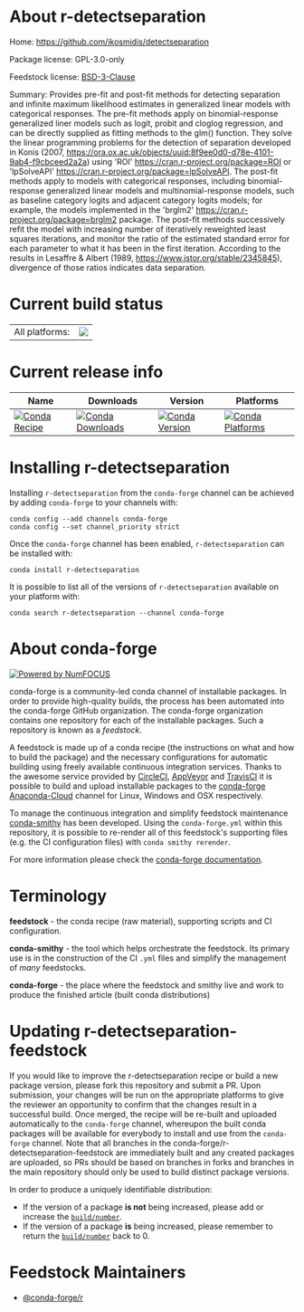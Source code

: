 About r-detectseparation
========================

Home: https://github.com/ikosmidis/detectseparation

Package license: GPL-3.0-only

Feedstock license: [BSD-3-Clause](https://github.com/conda-forge/r-detectseparation-feedstock/blob/master/LICENSE.txt)

Summary: Provides pre-fit and post-fit methods for detecting separation and infinite maximum likelihood estimates in generalized linear models with categorical responses. The pre-fit methods apply on binomial-response generalized liner models such as logit, probit and cloglog regression, and can be directly supplied as fitting methods to the glm() function. They solve the linear programming problems for the detection of separation developed in Konis (2007, <https://ora.ox.ac.uk/objects/uuid:8f9ee0d0-d78e-4101-9ab4-f9cbceed2a2a>) using 'ROI' <https://cran.r-project.org/package=ROI> or 'lpSolveAPI' <https://cran.r-project.org/package=lpSolveAPI>. The post-fit methods apply to models with categorical responses, including binomial-response generalized linear models and multinomial-response models, such as baseline category logits and adjacent category logits models; for example, the models implemented in the 'brglm2' <https://cran.r-project.org/package=brglm2> package. The post-fit methods successively refit the model with increasing number of iteratively reweighted least squares iterations, and monitor the ratio of the estimated standard error for each parameter to what it has been in the first iteration. According to the results in Lesaffre & Albert (1989, <https://www.jstor.org/stable/2345845>), divergence of those ratios indicates data separation.

Current build status
====================


<table><tr><td>All platforms:</td>
    <td>
      <a href="https://dev.azure.com/conda-forge/feedstock-builds/_build/latest?definitionId=14449&branchName=master">
        <img src="https://dev.azure.com/conda-forge/feedstock-builds/_apis/build/status/r-detectseparation-feedstock?branchName=master">
      </a>
    </td>
  </tr>
</table>

Current release info
====================

| Name | Downloads | Version | Platforms |
| --- | --- | --- | --- |
| [![Conda Recipe](https://img.shields.io/badge/recipe-r--detectseparation-green.svg)](https://anaconda.org/conda-forge/r-detectseparation) | [![Conda Downloads](https://img.shields.io/conda/dn/conda-forge/r-detectseparation.svg)](https://anaconda.org/conda-forge/r-detectseparation) | [![Conda Version](https://img.shields.io/conda/vn/conda-forge/r-detectseparation.svg)](https://anaconda.org/conda-forge/r-detectseparation) | [![Conda Platforms](https://img.shields.io/conda/pn/conda-forge/r-detectseparation.svg)](https://anaconda.org/conda-forge/r-detectseparation) |

Installing r-detectseparation
=============================

Installing `r-detectseparation` from the `conda-forge` channel can be achieved by adding `conda-forge` to your channels with:

```
conda config --add channels conda-forge
conda config --set channel_priority strict
```

Once the `conda-forge` channel has been enabled, `r-detectseparation` can be installed with:

```
conda install r-detectseparation
```

It is possible to list all of the versions of `r-detectseparation` available on your platform with:

```
conda search r-detectseparation --channel conda-forge
```


About conda-forge
=================

[![Powered by
NumFOCUS](https://img.shields.io/badge/powered%20by-NumFOCUS-orange.svg?style=flat&colorA=E1523D&colorB=007D8A)](https://numfocus.org)

conda-forge is a community-led conda channel of installable packages.
In order to provide high-quality builds, the process has been automated into the
conda-forge GitHub organization. The conda-forge organization contains one repository
for each of the installable packages. Such a repository is known as a *feedstock*.

A feedstock is made up of a conda recipe (the instructions on what and how to build
the package) and the necessary configurations for automatic building using freely
available continuous integration services. Thanks to the awesome service provided by
[CircleCI](https://circleci.com/), [AppVeyor](https://www.appveyor.com/)
and [TravisCI](https://travis-ci.com/) it is possible to build and upload installable
packages to the [conda-forge](https://anaconda.org/conda-forge)
[Anaconda-Cloud](https://anaconda.org/) channel for Linux, Windows and OSX respectively.

To manage the continuous integration and simplify feedstock maintenance
[conda-smithy](https://github.com/conda-forge/conda-smithy) has been developed.
Using the ``conda-forge.yml`` within this repository, it is possible to re-render all of
this feedstock's supporting files (e.g. the CI configuration files) with ``conda smithy rerender``.

For more information please check the [conda-forge documentation](https://conda-forge.org/docs/).

Terminology
===========

**feedstock** - the conda recipe (raw material), supporting scripts and CI configuration.

**conda-smithy** - the tool which helps orchestrate the feedstock.
                   Its primary use is in the construction of the CI ``.yml`` files
                   and simplify the management of *many* feedstocks.

**conda-forge** - the place where the feedstock and smithy live and work to
                  produce the finished article (built conda distributions)


Updating r-detectseparation-feedstock
=====================================

If you would like to improve the r-detectseparation recipe or build a new
package version, please fork this repository and submit a PR. Upon submission,
your changes will be run on the appropriate platforms to give the reviewer an
opportunity to confirm that the changes result in a successful build. Once
merged, the recipe will be re-built and uploaded automatically to the
`conda-forge` channel, whereupon the built conda packages will be available for
everybody to install and use from the `conda-forge` channel.
Note that all branches in the conda-forge/r-detectseparation-feedstock are
immediately built and any created packages are uploaded, so PRs should be based
on branches in forks and branches in the main repository should only be used to
build distinct package versions.

In order to produce a uniquely identifiable distribution:
 * If the version of a package **is not** being increased, please add or increase
   the [``build/number``](https://docs.conda.io/projects/conda-build/en/latest/resources/define-metadata.html#build-number-and-string).
 * If the version of a package **is** being increased, please remember to return
   the [``build/number``](https://docs.conda.io/projects/conda-build/en/latest/resources/define-metadata.html#build-number-and-string)
   back to 0.

Feedstock Maintainers
=====================

* [@conda-forge/r](https://github.com/conda-forge/r/)

